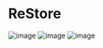 # ReStore
![image](https://github.com/zitian01/ReStore/assets/94648981/d93b25ad-75ab-49b1-9929-7093b0008131)
![image](https://github.com/zitian01/ReStore/assets/94648981/89be9dbd-9d9d-4045-877d-cb3ed162ed37)
![image](https://github.com/zitian01/ReStore/assets/94648981/bc501f6a-058c-4a32-a0fe-3f8e6476212a)
